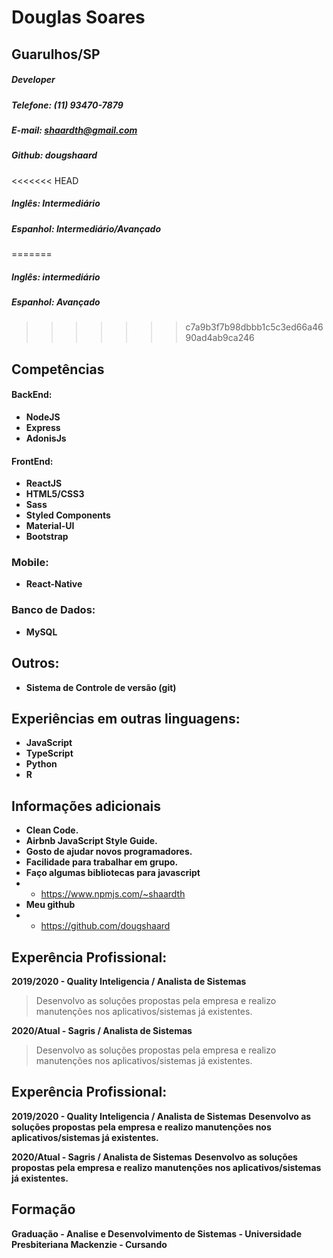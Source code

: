 # Douglas Soares
## Guarulhos/SP

##### Developer
##### Telefone: (11) 93470-7879

##### E-mail: shaardth@gmail.com

##### Github: **dougshaard**

<<<<<<< HEAD
##### Inglês: Intermediário 
##### Espanhol: Intermediário/Avançado
=======
##### Inglês: intermediário 
##### Espanhol: Avançado
>>>>>>> c7a9b3f7b98dbbb1c5c3ed66a4690ad4ab9ca246

## Competências
#### BackEnd:

- **NodeJS**
- **Express**
- **AdonisJs**

#### FrontEnd:

- **ReactJS**
- **HTML5/CSS3**
- **Sass**
- **Styled Components** 
- **Material-UI**
- **Bootstrap**

### Mobile:
- **React-Native**

### Banco de Dados:
- **MySQL**

## Outros:
- **Sistema de Controle de versão (git)**

## Experiências em outras linguagens:

- **JavaScript**
- **TypeScript**
- **Python**
- **R**

## Informações adicionais
- **Clean Code.**
- **Airbnb JavaScript Style Guide.**
- **Gosto de ajudar novos programadores.**
- **Facilidade para trabalhar em grupo.**
- **Faço algumas bibliotecas para javascript**
- - https://www.npmjs.com/~shaardth
- **Meu github**
- - https://github.com/dougshaard

## Experência Profissional:
**2019/2020 - Quality Inteligencia / Analista de Sistemas**
> Desenvolvo as soluções propostas pela empresa e realizo manutenções nos aplicativos/sistemas já existentes.


**2020/Atual - Sagris / Analista de Sistemas**
> Desenvolvo as soluções propostas pela empresa e realizo manutenções nos aplicativos/sistemas já existentes.

## Experência Profissional:
**2019/2020 - Quality Inteligencia / Analista de Sistemas**
**Desenvolvo as soluções propostas pela empresa e realizo manutenções nos aplicativos/sistemas já existentes.**


**2020/Atual - Sagris / Analista de Sistemas**
**Desenvolvo as soluções propostas pela empresa e realizo manutenções nos aplicativos/sistemas já existentes.**

## Formação
**Graduação - Analise e Desenvolvimento de Sistemas - Universidade Presbiteriana Mackenzie - Cursando**
